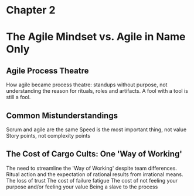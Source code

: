 # Chapter 2

# The Agile Mindset vs. Agile in Name Only

## Agile Process Theatre

How agile became process theatre: standups without purpose, not understanding the reason for rituals, roles and artifacts. A fool with a tool is still a fool.

## Common Mistunderstandings

Scrum and agile are the same
Speed is the most important thing, not value
Story points, not complexity points

## The Cost of Cargo Cults: One 'Way of Working'

The need to streamline the 'Way of Working' despite team differences.
Ritual action and the expectation of rational results from irrational means.
The loss of trust
The cost of failure fatigue
The cost of not feeling your purpose and/or feeling your value
Being a slave to the process

